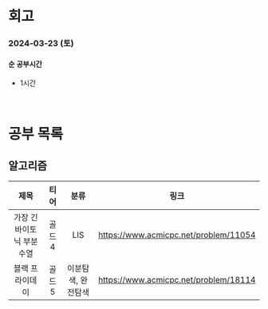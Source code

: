 # 회고

### 2024-03-23 (토)

#### 순 공부시간

- 1시간

<br>

# 공부 목록

## 알고리즘

|           제목            |  티어  |        분류        |                 링크                  |
| :-----------------------: | :----: | :----------------: | :-----------------------------------: |
| 가장 긴 바이토닉 부분수열 | 골드 4 |        LIS         | https://www.acmicpc.net/problem/11054 |
|      블랙 프라이데이      | 골드 5 | 이분탐색, 완전탐색 | https://www.acmicpc.net/problem/18114 |
